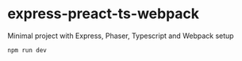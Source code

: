 # express-preact-ts-webpack
Minimal project with Express, Phaser, Typescript and Webpack setup

`npm run dev`
